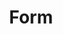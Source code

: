 ---
title: Form
form:
    name: contact-form
    fields:
        - name: name
          label: Nome
          placeholder: 'Digite seu nome'
          autofocus: true
          autocomplete: on
          type: text
          validate:
              required: true

        - name: email
          label: Email
          placeholder: 'Digite seu email'
          type: email
          validate:
              required: true

        - name: message
          label: Mensagem
          placeholder: 'Escreva sua mensagem'
          type: textarea
          validate:
              required: true

    buttons:
        - type: submit
          value: Enviar
        - type: reset
          value: Limpar

    process:
        - save:
            fileprefix: contato-
            dateformat: Ymd-His-u
            extension: txt
            body: "{% include 'forms/data.txt.twig' %}"
        - email:
            from: '{{ form.value.email }}'
            to: 'felipeemonari@gmail.com'
            subject: '[Formulário Grav] Nova mensagem de {{ form.value.name }}'
        - message: 'Obrigado! Sua mensagem foi enviada com sucesso!'
        - display: thank-you
---